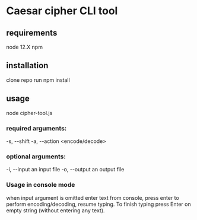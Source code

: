# Caesar cipher CLI tool
## requirements
node 12.X
npm
## installation
clone repo
run npm install
## usage
node cipher-tool.js 
### required arguments:
-s, --shift <int> 
-a, --action <encode/decode> 
### optional arguments:
-i, --input <path> an input file 
-o, --output <path> an output file 

### Usage in console mode
when input argument is omitted enter text from console, press enter to perform encoding/decoding, resume typing. To finish typing press Enter on empty string (without entering any text).